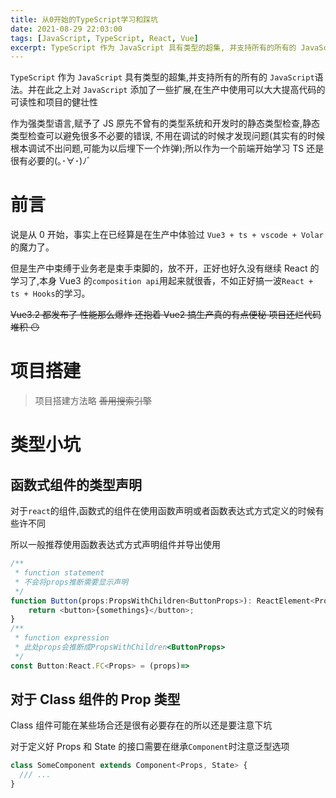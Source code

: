 ```yaml
---
title: 从0开始的TypeScript学习和踩坑
date: 2021-08-29 22:03:00
tags: [JavaScript, TypeScript, React, Vue]
excerpt: TypeScript 作为 JavaScript 具有类型的超集, 并支持所有的所有的 JavaScript语法, 并在此之上对 JavaScript 添加了一些扩展,在生产中使用可以大大提高代码的可读性和项目的健壮性
---
```


`TypeScript` 作为 `JavaScript` 具有类型的超集,并支持所有的所有的 `JavaScript`语法。并在此之上对 `JavaScript` 添加了一些扩展,在生产中使用可以大大提高代码的可读性和项目的健壮性

作为强类型语言,赋予了 JS 原先不曾有的类型系统和开发时的静态类型检查,静态类型检查可以避免很多不必要的错误, 不用在调试的时候才发现问题(其实有的时候根本调试不出问题,可能为以后埋下一个炸弹);所以作为一个前端开始学习 TS 还是很有必要的(｡･∀･)ﾉﾞ

# 前言

说是从 0 开始，事实上在已经算是在生产中体验过 `Vue3 + ts + vscode + Volar`的魔力了。

但是生产中束缚于业务老是束手束脚的，放不开，正好也好久没有继续 React 的学习了,本身 Vue3 的`composition api`用起来就很香，不如正好搞一波`React + ts + Hooks`的学习。

~~Vue3.2 都发布了 性能那么爆炸 还抱着 Vue2 搞生产真的有点便秘 项目还烂代码堆积 😶~~

# 项目搭建

> 项目搭建方法略 ~~善用搜索引擎~~

# 类型小坑

## 函数式组件的类型声明

对于`react`的组件,函数式的组件在使用函数声明或者函数表达式方式定义的时候有些许不同

所以一般推荐使用函数表达式方式声明组件并导出使用

```ts
/**
 * function statement
 * 不会将props推断需要显示声明
 */
function Button(props:PropsWithChildren<ButtonProps>): ReactElement<Props> {
	return <button>{somethings}</button>;
}
/**
 * function expression
 * 此处props会推断成PropsWithChildren<ButtonProps>
 */
const Button:React.FC<Props> = (props)=>
```

## 对于 Class 组件的 Prop 类型

Class 组件可能在某些场合还是很有必要存在的所以还是要注意下坑

对于定义好 Props 和 State 的接口需要在继承`Component`时注意泛型选项

```typescript
class SomeComponent extends Component<Props, State> {
  /// ...
}
```
